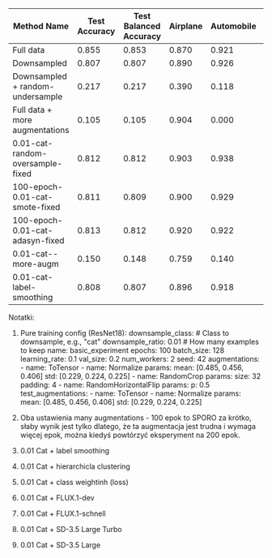 | Method Name                          | Test Accuracy | Test Balanced Accuracy | Airplane | Automobile | Bird  | Cat   | Deer  | Dog   | Frog  | Horse | Ship  | Truck |
|--------------------------------------|---------------|-------------------------|----------|------------|-------|-------|-------|-------|-------|-------|-------|-------|
| Full data                           | 0.855         | 0.853                   | 0.870    | 0.921      | 0.820 | 0.707 | 0.865 | 0.778 | 0.897 | 0.868 | 0.924 | 0.904 |
| Downsampled                         | 0.807         | 0.807                   | 0.890    | 0.926      | 0.835 | 0.000 | 0.874 | 0.879 | 0.928 | 0.899 | 0.928 | 0.915 |
| Downsampled + random-undersample    | 0.217         | 0.217                   | 0.390    | 0.118      | 0.003 | 0.119 | 0.344 | 0.362 | 0.122 | 0.038 | 0.320 | 0.357 |
| Full data + more augmentations      | 0.105         | 0.105                   | 0.904    | 0.000      | 0.022 | 0.006 | 0.004 | 0.016 | 0.003 | 0.065 | 0.022 | 0.010 |
| 0.01-cat-random-oversample-fixed    | 0.812         | 0.812                   | 0.903    | 0.938      | 0.855 | 0.008 | 0.879 | 0.866 | 0.923 | 0.908 | 0.932 | 0.913 |
| 100-epoch-0.01-cat-smote-fixed      | 0.811         | 0.809                   | 0.900    | 0.929      | 0.845 | 0.012 | 0.900 | 0.865 | 0.930 | 0.900 | 0.925 | 0.899 |
| 100-epoch-0.01-cat-adasyn-fixed     | 0.813         | 0.812                   | 0.920    | 0.922      | 0.851 | 0.012 | 0.885 | 0.865 | 0.921 | 0.914 | 0.922 | 0.917 |
| 0.01-cat--more-augm                 | 0.150         | 0.148                   | 0.759    | 0.140      | 0.157 | 0.000 | 0.006 | 0.031 | 0.016 | 0.018 | 0.264 | 0.111 |
| 0.01-cat-label-smoothing            | 0.808         | 0.807                   | 0.896    | 0.918      | 0.854 | 0.000 | 0.872 | 0.867 | 0.922 | 0.908 | 0.928 | 0.917 |




Notatki:

1. Pure training config (ResNet18):
    downsample_class: # Class to downsample, e.g., "cat"
    downsample_ratio: 0.01 # How many examples to keep
    name: basic_experiment
    epochs: 100
    batch_size: 128
    learning_rate: 0.1
    val_size: 0.2
    num_workers: 2
    seed: 42
    augmentations:
        - name: ToTensor
        - name: Normalize
          params:
              mean: [0.485, 0.456, 0.406]
              std: [0.229, 0.224, 0.225]
        - name: RandomCrop
          params:
              size: 32
              padding: 4
        - name: RandomHorizontalFlip
          params:
              p: 0.5
    test_augmentations:
        - name: ToTensor
        - name: Normalize
          params:
              mean: [0.485, 0.456, 0.406]
              std: [0.229, 0.224, 0.225]
2. Oba ustawienia many augmentations - 100 epok to SPORO za krótko, słaby wynik jest tylko dlatego, że ta augmentacja jest trudna i wymaga więcej epok, można kiedyś powtórzyć eksperyment na 200 epok.

8.   0.01 Cat + label smoothing
9.  0.01 Cat + hierarchicla clustering
10.   0.01 Cat + class weightinh (loss)
13.  0.01 Cat + FLUX.1-dev
14.   0.01 Cat + FLUX.1-schnell
15.    0.01 Cat + SD-3.5 Large Turbo
16. 0.01 Cat + SD-3.5 Large
